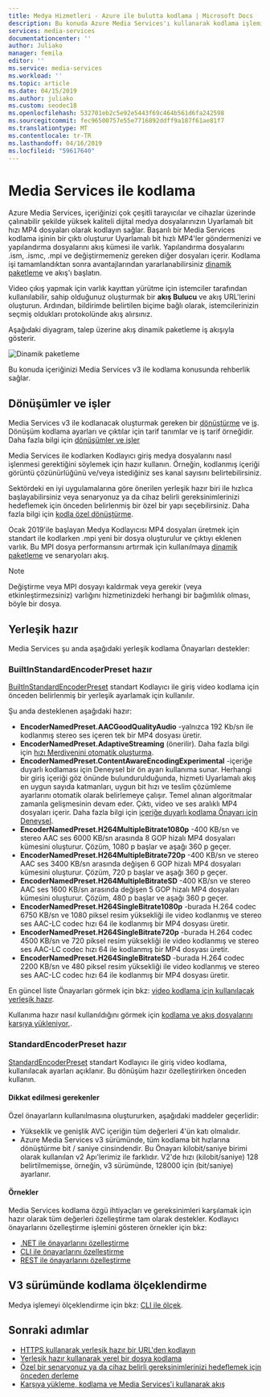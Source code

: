 ```yaml
---
title: Medya Hizmetleri - Azure ile bulutta kodlama | Microsoft Docs
description: Bu konuda Azure Media Services'ı kullanarak kodlama işlemi açıklanmaktadır
services: media-services
documentationcenter: ''
author: Juliako
manager: femila
editor: ''
ms.service: media-services
ms.workload: ''
ms.topic: article
ms.date: 04/15/2019
ms.author: juliako
ms.custom: seodec18
ms.openlocfilehash: 532701eb2c5e92e5443f69c464b561d6fa242598
ms.sourcegitcommit: fec96500757e55e7716892ddff9a187f61ae81f7
ms.translationtype: MT
ms.contentlocale: tr-TR
ms.lasthandoff: 04/16/2019
ms.locfileid: "59617640"
---
```

# <a name="encoding-with-media-services"></a>Media Services ile kodlama

Azure Media Services, içeriğinizi çok çeşitli tarayıcılar ve cihazlar üzerinde çalınabilir şekilde yüksek kaliteli dijital medya dosyalarınızın Uyarlamalı bit hızı MP4 dosyaları olarak kodlayın sağlar. Başarılı bir Media Services kodlama işinin bir çıktı oluşturur Uyarlamalı bit hızlı MP4'ler göndermenizi ve yapılandırma dosyalarını akış kümesi ile varlık. Yapılandırma dosyalarını .ism, .ismc, .mpi ve değiştirmemeniz gereken diğer dosyaları içerir. Kodlama işi tamamlandıktan sonra avantajlarından yararlanabilirsiniz [dinamik paketleme](dynamic-packaging-overview.md) ve akış'ı başlatın.

Video çıkış yapmak için varlık kayıttan yürütme için istemciler tarafından kullanılabilir, sahip olduğunuz oluşturmak bir **akış Bulucu** ve akış URL'lerini oluşturun. Ardından, bildirimde belirtilen biçime bağlı olarak, istemcilerinizin seçmiş oldukları protokolünde akış alırsınız.

Aşağıdaki diyagram, talep üzerine akış dinamik paketleme iş akışıyla gösterir.

![Dinamik paketleme](./media/dynamic-packaging-overview/media-services-dynamic-packaging.svg)

Bu konuda içeriğinizi Media Services v3 ile kodlama konusunda rehberlik sağlar.

## <a name="transforms-and-jobs"></a>Dönüşümler ve işler

Media Services v3 ile kodlanacak oluşturmak gereken bir [dönüştürme](https://docs.microsoft.com/rest/api/media/transforms) ve [iş](https://docs.microsoft.com/rest/api/media/jobs). Dönüşüm kodlama ayarları ve çıktılar için tarif tanımlar ve iş tarif örneğidir. Daha fazla bilgi için [dönüşümler ve işler](transforms-jobs-concept.md)

Media Services ile kodlarken Kodlayıcı giriş medya dosyalarını nasıl işlenmesi gerektiğini söylemek için hazır kullanın. Örneğin, kodlanmış içeriği görüntü çözünürlüğünü ve/veya istediğiniz ses kanal sayısını belirtebilirsiniz. 

Sektördeki en iyi uygulamalarına göre önerilen yerleşik hazır biri ile hızlıca başlayabilirsiniz veya senaryonuz ya da cihaz belirli gereksinimlerinizi hedeflemek için önceden belirlenmiş bir özel bir yapı seçebilirsiniz. Daha fazla bilgi için [kodla özel dönüştürme](customize-encoder-presets-how-to.md). 

Ocak 2019'ile başlayan Medya Kodlayıcısı MP4 dosyaları üretmek için standart ile kodlarken .mpi yeni bir dosya oluşturulur ve çıktıyı eklenen varlık. Bu MPI dosya performansını artırmak için kullanılmaya [dinamik paketleme](dynamic-packaging-overview.md) ve senaryoları akış.

> [!NOTE]
> Değiştirme veya MPI dosyayı kaldırmak veya gerekir (veya etkinleştirmezsiniz) varlığını hizmetinizdeki herhangi bir bağımlılık olması, böyle bir dosya.

## <a name="built-in-presets"></a>Yerleşik hazır

Media Services şu anda aşağıdaki yerleşik kodlama Önayarları destekler:  

### <a name="builtinstandardencoderpreset-preset"></a>BuiltInStandardEncoderPreset hazır

[BuiltInStandardEncoderPreset](https://docs.microsoft.com/rest/api/media/transforms/createorupdate#builtinstandardencoderpreset) standart Kodlayıcı ile giriş video kodlama için önceden belirlenmiş bir yerleşik ayarlamak için kullanılır. 

Şu anda desteklenen aşağıdaki hazır:

- **EncoderNamedPreset.AACGoodQualityAudio** -yalnızca 192 Kb/sn ile kodlanmış stereo ses içeren tek bir MP4 dosyası üretir.
- **EncoderNamedPreset.AdaptiveStreaming** (önerilir). Daha fazla bilgi için [hızı Merdivenini otomatik oluşturma](autogen-bitrate-ladder.md).
- **EncoderNamedPreset.ContentAwareEncodingExperimental** -içeriğe duyarlı kodlaması için Deneysel bir ön ayarı kullanıma sunar. Herhangi bir giriş içeriği göz önünde bulundurulduğunda, hizmeti Uyarlamalı akış en uygun sayıda katmanları, uygun bit hızı ve teslim çözümleme ayarlarını otomatik olarak belirlemeye çalışır. Temel alınan algoritmalar zamanla gelişmesinin devam eder. Çıktı, video ve ses aralıklı MP4 dosyaları içerir. Daha fazla bilgi için [içeriğe duyarlı kodlama Önayarı için Deneysel](cae-experimental.md).
- **EncoderNamedPreset.H264MultipleBitrate1080p** -400 KB/sn ve stereo AAC ses 6000 KB/sn arasında 8 GOP hizalı MP4 dosyaları kümesini oluşturur. Çözüm, 1080 p başlar ve aşağı 360 p geçer.
- **EncoderNamedPreset.H264MultipleBitrate720p** -400 KB/sn ve stereo AAC ses 3400 KB/sn arasında değişen 6 GOP hizalı MP4 dosyaları kümesini oluşturur. Çözüm, 720 p başlar ve aşağı 360 p geçer.
- **EncoderNamedPreset.H264MultipleBitrateSD** -400 KB/sn ve stereo AAC ses 1600 KB/sn arasında değişen 5 GOP hizalı MP4 dosyaları kümesini oluşturur. Çözüm, 480 p başlar ve aşağı 360 p geçer.
- **EncoderNamedPreset.H264SingleBitrate1080p** -burada H.264 codec 6750 KB/sn ve 1080 piksel resim yüksekliği ile video kodlanmış ve stereo ses AAC-LC codec hızı 64 ile kodlanmış bir MP4 dosyası üretir.
- **EncoderNamedPreset.H264SingleBitrate720p** -burada H.264 codec 4500 KB/sn ve 720 piksel resim yüksekliği ile video kodlanmış ve stereo ses AAC-LC codec hızı 64 ile kodlanmış bir MP4 dosyası üretir.
- **EncoderNamedPreset.H264SingleBitrateSD** -burada H.264 codec 2200 KB/sn ve 480 piksel resim yüksekliği ile video kodlanmış ve stereo ses AAC-LC codec hızı 64 ile kodlanmış bir MP4 dosyası üretir.

En güncel liste Önayarları görmek için bkz: [video kodlama için kullanılacak yerleşik hazır](https://docs.microsoft.com/rest/api/media/transforms/createorupdate#encodernamedpreset).

Kullanıma hazır nasıl kullanıldığını görmek için [kodlama ve akış dosyalarını karşıya yükleniyor,](stream-files-tutorial-with-api.md).

### <a name="standardencoderpreset-preset"></a>StandardEncoderPreset hazır

[StandardEncoderPreset](https://docs.microsoft.com/rest/api/media/transforms/createorupdate#standardencoderpreset) standart Kodlayıcı ile giriş video kodlama, kullanılacak ayarları açıklanır. Bu dönüşüm hazır özelleştirirken önceden kullanın. 

#### <a name="considerations"></a>Dikkat edilmesi gerekenler

Özel önayarların kullanılmasına oluştururken, aşağıdaki maddeler geçerlidir:

- Yükseklik ve genişlik AVC içeriğin tüm değerleri 4'ün katı olmalıdır.
- Azure Media Services v3 sürümünde, tüm kodlama bit hızlarına dönüştürme bit / saniye cinsindendir. Bu Önayarı kilobit/saniye birimi olarak kullanılan v2 Apı'lerimiz ile farklıdır. V2'de hızı (kilobit/saniye) 128 belirtilmemişse, örneğin, v3 sürümünde, 128000 için (bit/saniye) ayarlanır.

#### <a name="examples"></a>Örnekler

Media Services kodlama özgü ihtiyaçları ve gereksinimleri karşılamak için hazır olarak tüm değerleri özelleştirme tam olarak destekler. Kodlayıcı önayarlarını özelleştirme işlemini gösteren örnekler için bkz:

- [.NET ile önayarlarını özelleştirme](customize-encoder-presets-how-to.md)
- [CLI ile önayarlarını özelleştirme](custom-preset-cli-howto.md)
- [REST ile önayarlarını özelleştirme](custom-preset-rest-howto.md)

## <a name="scaling-encoding-in-v3"></a>V3 sürümünde kodlama ölçeklendirme

Medya işlemeyi ölçeklendirme için bkz: [CLI ile ölçek](media-reserved-units-cli-how-to.md).

## <a name="next-steps"></a>Sonraki adımlar

* [HTTPS kullanarak yerleşik hazır bir URL'den kodlayın](job-input-from-http-how-to.md)
* [Yerleşik hazır kullanarak yerel bir dosya kodlama](job-input-from-local-file-how-to.md)
* [Özel bir senaryonuz ya da cihaz belirli gereksinimlerinizi hedeflemek için önceden derleme](customize-encoder-presets-how-to.md)
* [Karşıya yükleme, kodlama ve Media Services'i kullanarak akış](stream-files-tutorial-with-api.md)
